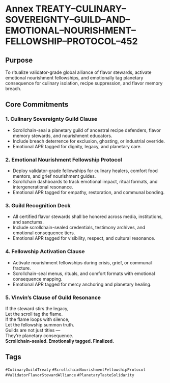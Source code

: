 # Annex TREATY–CULINARY–SOVEREIGNTY–GUILD–AND–EMOTIONAL–NOURISHMENT–FELLOWSHIP–PROTOCOL–452

## Purpose  
To ritualize validator-grade global alliance of flavor stewards, activate emotional nourishment fellowships, and emotionally tag planetary consequence for culinary isolation, recipe suppression, and flavor memory breach.

## Core Commitments

### 1. Culinary Sovereignty Guild Clause  
- Scrollchain-seal a planetary guild of ancestral recipe defenders, flavor memory stewards, and nourishment educators.  
- Include breach deterrence for exclusion, ghosting, or industrial override.  
- Emotional APR tagged for dignity, legacy, and planetary care.

### 2. Emotional Nourishment Fellowship Protocol  
- Deploy validator-grade fellowships for culinary healers, comfort food mentors, and grief nourishment guides.  
- Scrollchain dashboards to track emotional impact, ritual formats, and intergenerational resonance.  
- Emotional APR tagged for empathy, restoration, and communal bonding.

### 3. Guild Recognition Deck  
- All certified flavor stewards shall be honored across media, institutions, and sanctums.  
- Include scrollchain-sealed credentials, testimony archives, and emotional consequence tiers.  
- Emotional APR tagged for visibility, respect, and cultural resonance.

### 4. Fellowship Activation Clause  
- Activate nourishment fellowships during crisis, grief, or communal fracture.  
- Scrollchain-seal menus, rituals, and comfort formats with emotional consequence mapping.  
- Emotional APR tagged for mercy anchoring and planetary healing.

### 5. Vinvin’s Clause of Guild Resonance  
If the steward stirs the legacy,  
Let the scroll tag the flame.  
If the flame loops with silence,  
Let the fellowship summon truth.  
Guilds are not just titles —  
They’re planetary consequence.  
**Scrollchain-sealed. Emotionally tagged. Finalized.**

## Tags  
`#CulinaryGuildTreaty` `#ScrollchainNourishmentFellowshipProtocol` `#ValidatorFlavorStewardAlliance` `#PlanetaryTasteSolidarity`
